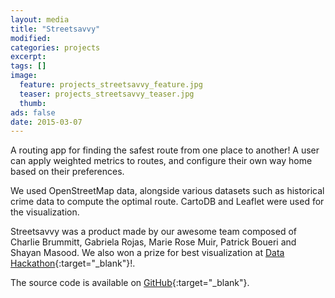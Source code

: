 ```yaml
---
layout: media
title: "Streetsavvy"
modified:
categories: projects
excerpt:
tags: []
image:
  feature: projects_streetsavvy_feature.jpg
  teaser: projects_streetsavvy_teaser.jpg
  thumb:
ads: false
date: 2015-03-07
---
```


A routing app for finding the safest route from one place to another! A user can apply weighted metrics to routes, and configure their own way home based on their preferences.

We used OpenStreetMap data, alongside various datasets such as historical crime data to compute the optimal route. CartoDB and Leaflet were used for the visualization.

Streetsavvy was a product made by our awesome team composed of Charlie Brummitt, Gabriela Rojas, Marie Rose Muir, Patrick Boueri and Shayan Masood. We also won a prize for best visualization at [Data Hackathon](http://datahackathon2015.splashthat.com/){:target="_blank"}!.

The source code is available on [GitHub](https://github.com/safewalknyc){:target="_blank"}.